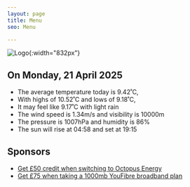 ```yaml
---
layout: page
title: Menu
seo: Menu

---
```


![Logo](/images/logo.jpg){:width="832px"}

<!-- weather_marker starts -->
## On Monday, 21 April 2025

- The average temperature today is 9.42˚C,
- With highs of 10.52˚C and lows of 9.18˚C,
- It may feel like 9.17˚C with light rain
- The wind speed is 1.34m/s and visibility is 10000m
- The pressure is 1007hPa and humidity is 86%
- The sun will rise at 04:58 and set at 19:15

<!-- weather_marker ends -->

## Sponsors

- [Get £50 credit when switching to Octopus Energy](https://bit.ly/3oD1nnS)
- [Get £75 when taking a 1000mb YouFibre broadband plan](https://aklam.io/91zWhU?)



